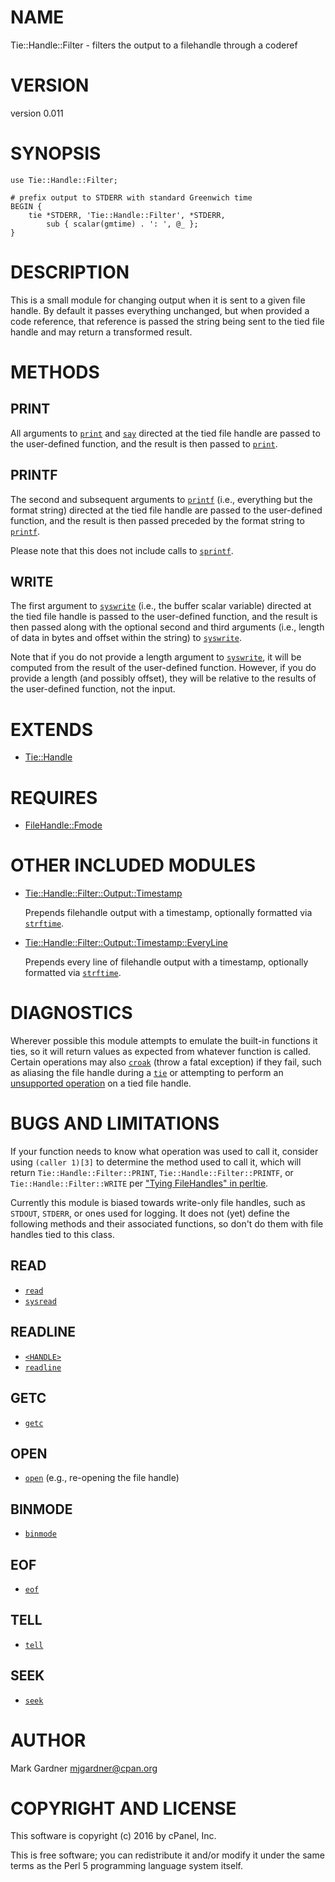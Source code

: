 # NAME

Tie::Handle::Filter - filters the output to a filehandle through a coderef

# VERSION

version 0.011

# SYNOPSIS

    use Tie::Handle::Filter;

    # prefix output to STDERR with standard Greenwich time
    BEGIN {
        tie *STDERR, 'Tie::Handle::Filter', *STDERR,
            sub { scalar(gmtime) . ': ', @_ };
    }

# DESCRIPTION

This is a small module for changing output when it is sent to a given
file handle. By default it passes everything unchanged, but when
provided a code reference, that reference is passed the string being
sent to the tied file handle and may return a transformed result.

# METHODS

## PRINT

All arguments to [`print`](https://metacpan.org/pod/perlfunc#print) and [`say`](https://metacpan.org/pod/perlfunc#say)
directed at the tied file handle are passed to the user-defined
function, and the result is then passed to [`print`](https://metacpan.org/pod/perlfunc#print).

## PRINTF

The second and subsequent arguments to [`printf`](https://metacpan.org/pod/perlfunc#printf)
(i.e., everything but the format string) directed at the tied file
handle are passed to the user-defined function, and the result is then
passed preceded by the format string to [`printf`](https://metacpan.org/pod/perlfunc#printf).

Please note that this does not include calls to
[`sprintf`](https://metacpan.org/pod/perlfunc#sprintf).

## WRITE

The first argument to [`syswrite`](https://metacpan.org/pod/perlfunc#syswrite) (i.e., the buffer
scalar variable) directed at the tied file handle is passed to the
user-defined function, and the result is then passed along with the
optional second and third arguments (i.e., length of data in bytes and
offset within the string) to [`syswrite`](https://metacpan.org/pod/perlfunc#syswrite).

Note that if you do not provide a length argument to
[`syswrite`](https://metacpan.org/pod/perlfunc#syswrite), it will be computed from the result of
the user-defined function. However, if you do provide a length (and
possibly offset), they will be relative to the results of the
user-defined function, not the input.

# EXTENDS

- [Tie::Handle](https://metacpan.org/pod/Tie::Handle)

# REQUIRES

- [FileHandle::Fmode](https://metacpan.org/pod/FileHandle::Fmode)

# OTHER INCLUDED MODULES

- [Tie::Handle::Filter::Output::Timestamp](https://metacpan.org/pod/Tie::Handle::Filter::Output::Timestamp)

    Prepends filehandle output with a timestamp, optionally formatted via
    [`strftime`](https://metacpan.org/pod/POSIX#strftime).

- [Tie::Handle::Filter::Output::Timestamp::EveryLine](https://metacpan.org/pod/Tie::Handle::Filter::Output::Timestamp::EveryLine)

    Prepends every line of filehandle output with a timestamp, optionally
    formatted via [`strftime`](https://metacpan.org/pod/POSIX#strftime).

# DIAGNOSTICS

Wherever possible this module attempts to emulate the built-in functions
it ties, so it will return values as expected from whatever function is
called. Certain operations may also [`croak`](https://metacpan.org/pod/Carp) (throw a fatal
exception) if they fail, such as aliasing the file handle during a
[`tie`](https://metacpan.org/pod/perlfunc#tie) or attempting to perform an
[unsupported operation](#bugs-and-limitations) on a tied file handle.

# BUGS AND LIMITATIONS

If your function needs to know what operation was used to call it,
consider using `(caller 1)[3]` to determine the method used to call
it, which will return `Tie::Handle::Filter::PRINT`,
`Tie::Handle::Filter::PRINTF`, or `Tie::Handle::Filter::WRITE` per
["Tying FileHandles" in perltie](https://metacpan.org/pod/perltie#Tying-FileHandles).

Currently this module is biased towards write-only file handles, such as
`STDOUT`, `STDERR`, or ones used for logging. It does not (yet) define
the following methods and their associated functions, so don't do them
with file handles tied to this class.

## READ

- [`read`](https://metacpan.org/pod/perlfunc#read)
- [`sysread`](https://metacpan.org/pod/perlfunc#sysread)

## READLINE

- [`<HANDLE>`](https://metacpan.org/pod/perlop#I-O-Operators)
- [`readline`](https://metacpan.org/pod/perlfunc#readline)

## GETC

- [`getc`](https://metacpan.org/pod/perlfunc#getc)

## OPEN

- [`open`](https://metacpan.org/pod/perlfunc#open) (e.g., re-opening the file handle)

## BINMODE

- [`binmode`](https://metacpan.org/pod/perlfunc#binmode)

## EOF

- [`eof`](https://metacpan.org/pod/perlfunc#eof)

## TELL

- [`tell`](https://metacpan.org/pod/perlfunc#tell)

## SEEK

- [`seek`](https://metacpan.org/pod/perlfunc#seek)

# AUTHOR

Mark Gardner <mjgardner@cpan.org>

# COPYRIGHT AND LICENSE

This software is copyright (c) 2016 by cPanel, Inc.

This is free software; you can redistribute it and/or modify it under
the same terms as the Perl 5 programming language system itself.
